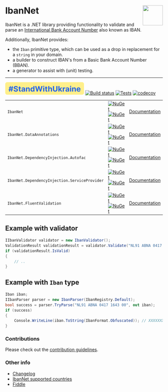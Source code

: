 # IbanNet <img align="right" width="64" height="64" src="IbanNet64.png">

IbanNet is a .NET library providing functionality to validate and parse an [International Bank Account Number](https://en.wikipedia.org/wiki/International_Bank_Account_Number) also known as IBAN. 

Additionally, IbanNet provides:
- the `Iban` primitive type, which can be used as a drop in replacement for a `string` in your domain. 
- a builder to construct IBAN's from a Basic Bank Account Number (BBAN).
- a generator to assist with (unit) testing.

---

[![Stand With Ukraine](https://raw.githubusercontent.com/vshymanskyy/StandWithUkraine/main/badges/StandWithUkraine.svg)](https://stand-with-ukraine.pp.ua)
[![Build status](https://ci.appveyor.com/api/projects/status/469oo89bngrkgh2l/branch/main?svg=true)](https://ci.appveyor.com/project/skwasjer/ibannet)
[![Tests](https://img.shields.io/appveyor/tests/skwasjer/IbanNet/main.svg)](https://ci.appveyor.com/project/skwasjer/ibannet/build/tests)
[![codecov](https://codecov.io/gh/skwasjer/IbanNet/branch/main/graph/badge.svg)](https://codecov.io/gh/skwasjer/IbanNet)


| | | |
|---|---|---|
| `IbanNet` | [![NuGet](https://img.shields.io/nuget/v/IbanNet.svg)](https://www.nuget.org/packages/IbanNet/) [![NuGet](https://img.shields.io/nuget/dt/IbanNet.svg)](https://www.nuget.org/packages/IbanNet/) | [Documentation](../../wiki)
| `IbanNet.DataAnnotations` | [![NuGet](https://img.shields.io/nuget/v/IbanNet.DataAnnotations.svg)](https://www.nuget.org/packages/IbanNet.DataAnnotations/) [![NuGet](https://img.shields.io/nuget/dt/IbanNet.DataAnnotations.svg)](https://www.nuget.org/packages/IbanNet.DataAnnotations/) | [Documentation](../../wiki/IbanNet.DataAnnotations) |
| `IbanNet.DependencyInjection.Autofac` | [![NuGet](https://img.shields.io/nuget/v/IbanNet.DependencyInjection.Autofac.svg)](https://www.nuget.org/packages/IbanNet.DependencyInjection.Autofac/) [![NuGet](https://img.shields.io/nuget/dt/IbanNet.DependencyInjection.Autofac.svg)](https://www.nuget.org/packages/IbanNet.DependencyInjection.Autofac/) | [Documentation](../../wiki/Dependency-injection) |
| `IbanNet.DependencyInjection.ServiceProvider` | [![NuGet](https://img.shields.io/nuget/v/IbanNet.DependencyInjection.ServiceProvider.svg)](https://www.nuget.org/packages/IbanNet.DependencyInjection.ServiceProvider/) [![NuGet](https://img.shields.io/nuget/dt/IbanNet.DependencyInjection.ServiceProvider.svg)](https://www.nuget.org/packages/IbanNet.DependencyInjection.ServiceProvider/) | [Documentation](../../wiki/Dependency-injection) |
| `IbanNet.FluentValidation` | [![NuGet](https://img.shields.io/nuget/v/IbanNet.FluentValidation.svg)](https://www.nuget.org/packages/IbanNet.FluentValidation/) [![NuGet](https://img.shields.io/nuget/dt/IbanNet.FluentValidation.svg)](https://www.nuget.org/packages/IbanNet.FluentValidation/) | [Documentation](../../wiki/IbanNet.FluentValidation) |


## Example with validator

```csharp
IIbanValidator validator = new IbanValidator();
ValidationResult validationResult = validator.Validate("NL91 ABNA 0417 1643 00");
if (validationResult.IsValid)
{
    // ..
}
```

## Example with `Iban` type

```csharp
Iban iban;
IIbanParser parser = new IbanParser(IbanRegistry.Default);
bool success = parser.TryParse("NL91 ABNA 0417 1643 00", out iban);
if (success)
{
    Console.WriteLine(iban.ToString(IbanFormat.Obfuscated)); // XXXXXXXXXXXXXX4300
}
```

### Contributions

Please check out the [contribution guidelines](./CONTRIBUTING.md).

### Other info

- [Changelog](./CHANGELOG.md)
- [IbanNet supported countries](SupportedCountries.md)
- [Fiddle](https://dotnetfiddle.net/JeGa9x)
